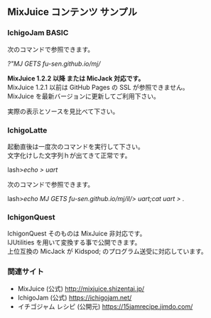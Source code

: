 ## MixJuice コンテンツ サンプル

### IchigoJam BASIC

次のコマンドで参照できます。

*?"MJ GETS fu-sen.github.io/mj/*

**MixJuice 1.2.2 以降 または MicJack 対応です。**<br>
MixJuice 1.2.1 以前は GitHub Pages の SSL が参照できません。<br>
MixJuice を最新バージョンに更新してご利用下さい。

実際の表示とソースを見比べて下さい。

### IchigoLatte

起動直後は一度次のコマンドを実行して下さい。<br>
文字化けした文字列ｈが出てきて正常です。

lash>*echo > uart*

次のコマンドで参照できます。

lash>*echo MJ GETS fu-sen.github.io/mj/il/> uart;cat uart > .*

### IchigonQuest

IchigonQuest そのものは MixJuice 非対応です。<br>
IJUtilities を用いて変換する事で公開できます。<br>
上位互換の MicJack が Kidspod; のプログラム送受に対応しています。

### 関連サイト

* MixJuice (公式) http://mixjuice.shizentai.jp/
* IchigoJam (公式) https://ichigojam.net/
* イチゴジャム レシピ (公開元) https://15jamrecipe.jimdo.com/

